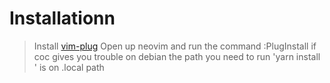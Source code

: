 # Installationn
  > Install [vim-plug](https://github.com/junegunn/vim-plug)
  > Open up neovim and run the command :PlugInstall
  > if coc gives you trouble on debian the path you need to run 'yarn install ' is on .local path
